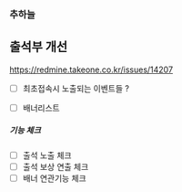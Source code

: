 
### 추하늘

## 출석부 개선

https://redmine.takeone.co.kr/issues/14207

- [ ] 최초접속시 노출되는 이벤트들 ?
- [ ] 배너리스트


##### 기능 체크
- [ ] 출석 노출 체크
- [ ] 출석 보상 연출 체크
- [ ] 배너 연관기능 체크
